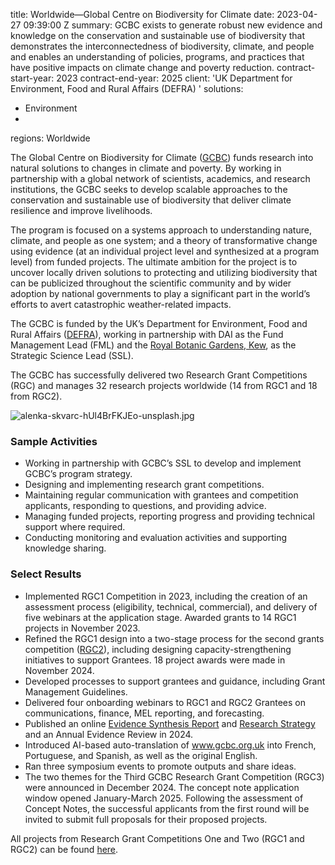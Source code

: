 
title: Worldwide—Global Centre on Biodiversity for Climate
date: 2023-04-27 09:39:00 Z
summary: GCBC exists to generate robust new evidence and knowledge on the conservation
  and sustainable use of biodiversity that demonstrates the interconnectedness of
  biodiversity, climate, and people and enables an understanding of policies, programs,
  and practices that have positive impacts on climate change and poverty reduction.
contract-start-year: 2023
contract-end-year: 2025
client: 'UK Department for Environment, Food and Rural Affairs (DEFRA) '
solutions:
- Environment
-
regions: Worldwide


The Global Centre on Biodiversity for Climate ([GCBC](https://www.gcbc.org.uk/about-the-global-centre-on-biodiversity-for-climate/)) funds research into natural solutions to changes in climate and poverty. By working in partnership with a global network of scientists, academics, and research institutions, the GCBC seeks to develop scalable approaches to the conservation and sustainable use of biodiversity that deliver climate resilience and improve livelihoods.

The program is focused on a systems approach to understanding nature, climate, and people as one system; and a theory of transformative change using evidence (at an individual project level and synthesized at a program level) from funded projects. The ultimate ambition for the project is to uncover locally driven solutions to protecting and utilizing biodiversity that can be publicized throughout the scientific community and by wider adoption by national governments to play a significant part in the world’s efforts to avert catastrophic weather-related impacts.

The GCBC is funded by the UK’s Department for Environment, Food and Rural Affairs ([DEFRA](https://www.gov.uk/government/organisations/department-for-environment-food-rural-affairs)), working in partnership with DAI as the Fund Management Lead (FML) and the [Royal Botanic Gardens, Kew](https://www.kew.org/), as the Strategic Science Lead (SSL).

The GCBC has successfully delivered two Research Grant Competitions (RGC) and manages 32 research projects worldwide (14 from RGC1 and 18 from RGC2).

![alenka-skvarc-hUl4BrFKJEo-unsplash.jpg](/uploads/alenka-skvarc-hUl4BrFKJEo-unsplash.jpg)

###  Sample Activities

* Working in partnership with GCBC’s SSL to develop and implement GCBC’s program strategy.
* Designing and implementing research grant competitions.
* Maintaining regular communication with grantees and competition applicants, responding to questions, and providing advice.
* Managing funded projects, reporting progress and providing technical support where required.
* Conducting monitoring and evaluation activities and supporting knowledge sharing.

### Select Results
* Implemented RGC1 Competition in 2023, including the creation of an assessment process (eligibility, technical, commercial), and delivery of five webinars at the application stage. Awarded grants to 14 RGC1 projects in November 2023.
* Refined the RGC1 design into a two-stage process for the second grants competition ([RGC2](https://www.gcbc.org.uk/wp-content/uploads/2024/02/GCBC_RGC2ThemePaper.pdf)), including designing capacity-strengthening initiatives to support Grantees. 18 project awards were made in November 2024.
* Developed processes to support grantees and guidance, including Grant Management Guidelines.
* Delivered four onboarding webinars to RGC1 and RGC2 Grantees on communications, finance, MEL reporting, and forecasting.
* Published an online [Evidence Synthesis Report](https://www.gcbc.org.uk/wp-content/uploads/2023/12/03-DAI103_Evidence-Synthesis-Report_161123_H_01.pdf) and [Research Strategy](https://www.gcbc.org.uk/wp-content/uploads/2024/02/GCBC-Research-Strategy-Final.pdf) and an Annual Evidence Review in 2024.
* Introduced AI-based auto-translation of www.gcbc.org.uk into French, Portuguese, and Spanish, as well as the original English.
* Ran three symposium events to promote outputs and share ideas.
* The two themes for the Third GCBC Research Grant Competition (RGC3) were announced in December 2024. The concept note application window opened January-March 2025. Following the assessment of Concept Notes, the successful applicants from the first round will be invited to submit full proposals for their proposed projects.

All projects from Research Grant Competitions One and Two (RGC1 and RGC2) can be found [here](https://www.gcbc.org.uk/projects-for-the-global-centre-on-biodiversity-for-climate/).
